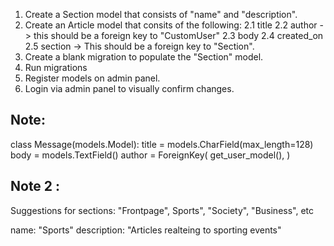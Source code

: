 


1. Create a Section model that consists of "name" and "description".
2. Create an Article model that consits of the following:
  2.1 title
  2.2 author -> this should be a foreign key to "CustomUser"
  2.3 body
  2.4 created_on
  2.5 section -> This should be a foreign key to "Section".
3. Create a blank migration to populate the "Section" model.
4. Run migrations
5. Register models on admin panel.
6. Login via admin panel to visually confirm changes.

## Note:
class Message(models.Model):
  title = models.CharField(max_length=128)
  body = models.TextField()
  author = ForeignKey(
    get_user_model(),
  )

## Note 2 :
Suggestions for sections: "Frontpage", Sports", "Society", "Business", etc

name: "Sports"
description: "Articles realteing to sporting events"